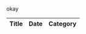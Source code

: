 <script type="text/javascript">
// JavaScript example

document.getElementById("demo").innerHTML = "Hello JavaScript!";
</script>
okay

<div class="container">
  <table id="table" data-height="460">
    <thead>
      <tr>
        <th data-field="title">Title</th>
        <th data-field="date">Date</th>
        <th data-field="category">Category</th>
      </tr>
    </thead>
  </table>
</div>

